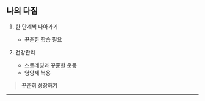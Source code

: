 ## 나의 다짐


1. 한 단계씩 나아가기

    - 꾸준한 학습 필요


2. 건강관리

    - 스트레칭과 꾸준한 운동
    - 영양제 복용


 > **꾸준히 성장하기**

***

